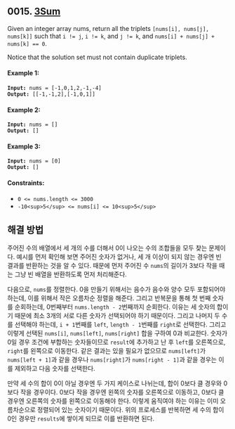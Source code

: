 ## 0015. [3Sum](https://leetcode.com/problems/3sum/)

Given an integer array nums, return all the triplets `[nums[i], nums[j], nums[k]]` such that `i != j`, `i != k`, and `j != k`, and `nums[i] + nums[j] + nums[k] == 0`.

Notice that the solution set must not contain duplicate triplets.

#### **Example 1:**

<pre><code><strong>Input:</strong> nums = [-1,0,1,2,-1,-4]
<strong>Output:</strong> [[-1,-1,2],[-1,0,1]]</code></pre>

#### **Example 2:**

<pre><code><strong>Input:</strong> nums = []
<strong>Output:</strong> []</code></pre>

#### **Example 3:**

<pre><code><strong>Input:</strong> nums = [0]
<strong>Output:</strong> []</code></pre>

#### **Constraints:**

- `0 <= nums.length <= 3000`
- `-10<sup>5</sup> <= nums[i] <= 10<sup>5</sup>`

## 해결 방법

주어진 수의 배열에서 세 개의 수를 더해서 0이 나오는 수의 조합들을 모두 찾는 문제이다. 예시를 먼저 확인해 보면 주어진 숫자가 없거나, 세 개 이상이 되지 않는 경우엔 빈 결과를 반환하는 것을 알 수 있다. 때문에 먼저 주어진 수 `nums`의 길이가 3보다 작을 때는 그냥 빈 배열을 반환하도록 먼저 처리해준다.

다음으로, `nums`를 정렬한다. 0을 만들기 위해서는 음수가 음수와 양수 모두 포함되어야 하는데, 이를 위해서 작은 오름차순 정렬을 해준다. 그리고 반복문을 통해 첫 번째 숫자를 순회하는데, 0번째부터 `nums.length - 2`번째까지 순회한다. 이유는 세 숫자의 합이기 때문에 최소 3개의 서로 다른 숫자가 선택되어야 하기 때문이다. 그리고 나머지 두 수를 선택해야 하는데, `i + 1`번째를 `left`, `length - 1`번째를 `right`로 선택한다. 그리고 이렇게 선택된 `nums[i]`, `nums[left]`, `nums[right]` 합을 구하여 0과 비교한다. 숫자가 0일 경우 조건에 부합하는 숫자들이므로 `result`에 추가하고 난 후 `left`를 오른쪽으로, `right`를 왼쪽으로 이동한다. 같은 결과는 있을 필요가 없으므로 `nums[left]`가 `nums[left + 1]`과 같을 경우나 `nums[right]`가 `nums[right - 1]`과 같을 경우는 이를 제외하고 다음 숫자를 선택한다.

만약 세 수의 합이 0이 아닐 경우엔 두 가지 케이스로 나뉘는데, 합이 0보다 클 경우와 0보다 작을 경우이다. 0보다 작을 경우엔 왼쪽의 숫자를 오른쪽으로 이동하고, 0보다 클 경우엔 오른쪽의 숫자를 왼쪽으로 이동해야 한다. 이렇게 움직여야 하는 이유는 이미 오름차순으로 정렬되어 있는 숫자이기 때문이다. 위의 프로세스를 반복하면 세 수의 합이 0인 경우만 `results`에 쌓이게 되므로 이를 반환하면 된다.
